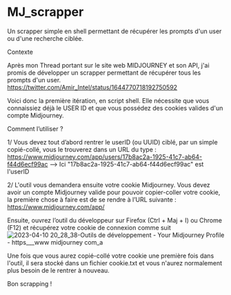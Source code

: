# MJ_scrapper
Un scrapper simple en shell permettant de récupérer les prompts d'un user ou d'une recherche ciblée.

Contexte

Après mon Thread portant sur le site web MIDJOURNEY et son API, j'ai promis de développer un scrapper permettant de récupérer tous les prompts d'un user.
https://twitter.com/Amir_Intel/status/1644770718192750592

Voici donc la première itération, en script shell.
Elle nécessite que vous connaissiez déjà le USER ID et que vous possédez des cookies valides d'un compte Midjourney.

Comment l’utiliser ?

1/ Vous devez tout d’abord rentrer le userID (ou UUID) ciblé, par un simple copié-collé, vous le trouverez dans un URL du type : 
https://www.midjourney.com/app/users/17b8ac2a-1925-41c7-ab64-f44d6ecf99ac
--> Ici "17b8ac2a-1925-41c7-ab64-f44d6ecf99ac" est l'userID
 
2/ L'outil vous demandera ensuite votre cookie Midjourney.
Vous devez avoir un compte Midjourney valide pour pouvoir copier-coller votre cookie, la première chose à faire est de se rendre à l’URL suivante : 
https://www.midjourney.com/app/


 
Ensuite, ouvrez l’outil du développeur sur Firefox (Ctrl + Maj + I) ou Chrome (F12) et récupérez votre cookie de connexion comme suit
![2023-04-10 20_28_38-Outils de développement - Your Midjourney Profile - https___www midjourney com_a](https://user-images.githubusercontent.com/130395160/231003700-660de175-42c3-4c3a-b03e-4fd6435b3bc6.png)


Une fois que vous aurez copié-collé votre cookie une première fois dans l'outil, il sera stocké dans un fichier cookie.txt et vous n'aurez normalement plus besoin de le rentrer à nouveau.

Bon scrapping !
